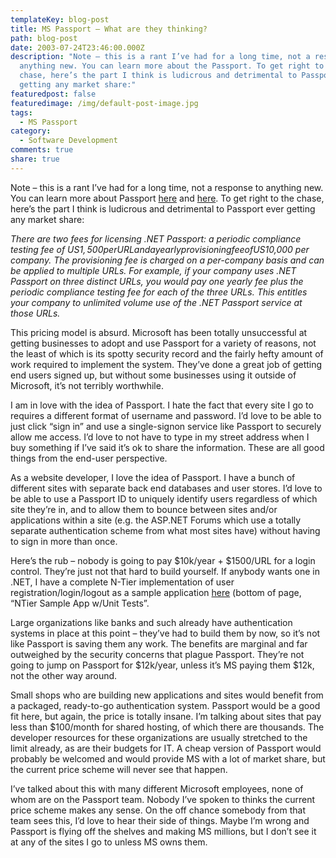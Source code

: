 ```yaml
---
templateKey: blog-post
title: MS Passport – What are they thinking?
path: blog-post
date: 2003-07-24T23:46:00.000Z
description: "Note – this is a rant I’ve had for a long time, not a response to
  anything new. You can learn more about the Passport. To get right to the
  chase, here’s the part I think is ludicrous and detrimental to Passport ever
  getting any market share:"
featuredpost: false
featuredimage: /img/default-post-image.jpg
tags:
  - MS Passport
category:
  - Software Development
comments: true
share: true
---
```

<!--StartFragment-->

Note – this is a rant I’ve had for a long time, not a response to anything new. You can learn more about Passport [here](http://www.passport.net/) and [here](http://www.microsoft.com/net/services/passport/business.asp). To get right to the chase, here’s the part I think is ludicrous and detrimental to Passport ever getting any market share:

*There are two fees for licensing .NET Passport: a periodic compliance testing fee of US$1,500 per URL and a yearly provisioning fee of US$10,000 per company. The provisioning fee is charged on a per-company basis and can be applied to multiple URLs. For example, if your company uses .NET Passport on three distinct URLs, you would pay one yearly fee plus the periodic compliance testing fee for each of the three URLs. This entitles your company to unlimited volume use of the .NET Passport service at those URLs.*

This pricing model is absurd. Microsoft has been totally unsuccessful at getting businesses to adopt and use Passport for a variety of reasons, not the least of which is its spotty security record and the fairly hefty amount of work required to implement the system. They’ve done a great job of getting end users signed up, but without some businesses using it outside of Microsoft, it’s not terribly worthwhile.

I am in love with the idea of Passport. I hate the fact that every site I go to requires a different format of username and password. I’d love to be able to just click “sign in” and use a single-signon service like Passport to securely allow me access. I’d love to not have to type in my street address when I buy something if I’ve said it’s ok to share the information. These are all good things from the end-user perspective.

As a website developer, I love the idea of Passport. I have a bunch of different sites with separate back end databases and user stores. I’d love to be able to use a Passport ID to uniquely identify users regardless of which site they’re in, and to allow them to bounce between sites and/or applications within a site (e.g. the ASP.NET Forums which use a totally separate authentication scheme from what most sites have) without having to sign in more than once.

Here’s the rub – nobody is going to pay $10k/year + $1500/URL for a login control. They’re just not that hard to build yourself. If anybody wants one in .NET, I have a complete N-Tier implementation of user registration/login/logout as a sample application [here](http://aspsmith.com/DesktopDefault.aspx?tabindex=3&tabid=9) (bottom of page, “NTier Sample App w/Unit Tests”.

Large organizations like banks and such already have authentication systems in place at this point – they’ve had to build them by now, so it’s not like Passport is saving them any work. The benefits are marginal and far outweighed by the security concerns that plague Passport. They’re not going to jump on Passport for $12k/year, unless it’s MS paying them $12k, not the other way around.

Small shops who are building new applications and sites would benefit from a packaged, ready-to-go authentication system. Passport would be a good fit here, but again, the price is totally insane. I’m talking about sites that pay less than $100/month for shared hosting, of which there are thousands. The developer resources for these organizations are usually stretched to the limit already, as are their budgets for IT. A cheap version of Passport would probably be welcomed and would provide MS with a lot of market share, but the current price scheme will never see that happen.

I’ve talked about this with many different Microsoft employees, none of whom are on the Passport team. Nobody I’ve spoken to thinks the current price scheme makes any sense. On the off chance somebody from that team sees this, I’d love to hear their side of things. Maybe I’m wrong and Passport is flying off the shelves and making MS millions, but I don’t see it at any of the sites I go to unless MS owns them.

<!--EndFragment-->